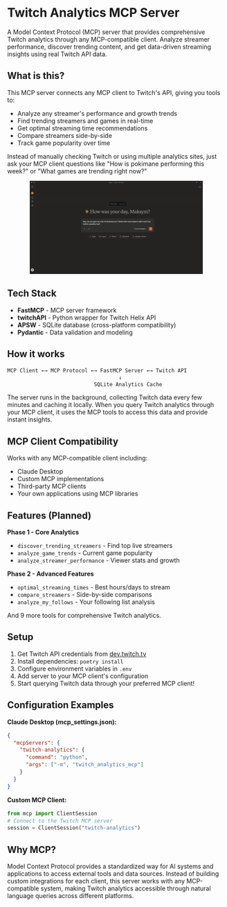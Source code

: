 # Twitch Analytics MCP Server

A Model Context Protocol (MCP) server that provides comprehensive Twitch analytics through any MCP-compatible client. Analyze streamer performance, discover trending content, and get data-driven streaming insights using real Twitch API data.

## What is this?

This MCP server connects any MCP client to Twitch's API, giving you tools to:

- Analyze any streamer's performance and growth trends
- Find trending streamers and games in real-time
- Get optimal streaming time recommendations
- Compare streamers side-by-side
- Track game popularity over time

Instead of manually checking Twitch or using multiple analytics sites, just ask your MCP client questions like "How is pokimane performing this week?" or "What games are trending right now?"

<p align="center">
  <img src="twitch-analytics.gif" alt="Demo Gif" width="400"/>
</p>

## Tech Stack

- **FastMCP** - MCP server framework
- **twitchAPI** - Python wrapper for Twitch Helix API
- **APSW** - SQLite database (cross-platform compatibility)
- **Pydantic** - Data validation and modeling

## How it works

```
MCP Client ←→ MCP Protocol ←→ FastMCP Server ←→ Twitch API
                                    ↓
                            SQLite Analytics Cache
```

The server runs in the background, collecting Twitch data every few minutes and caching it locally. When you query Twitch analytics through your MCP client, it uses the MCP tools to access this data and provide instant insights.

## MCP Client Compatibility

Works with any MCP-compatible client including:

- Claude Desktop
- Custom MCP implementations
- Third-party MCP clients
- Your own applications using MCP libraries

## Features (Planned)

**Phase 1 - Core Analytics**

- `discover_trending_streamers` - Find top live streamers
- `analyze_game_trends` - Current game popularity
- `analyze_streamer_performance` - Viewer stats and growth

**Phase 2 - Advanced Features**

- `optimal_streaming_times` - Best hours/days to stream
- `compare_streamers` - Side-by-side comparisons
- `analyze_my_follows` - Your following list analysis

And 9 more tools for comprehensive Twitch analytics.

## Setup

1. Get Twitch API credentials from [dev.twitch.tv](https://dev.twitch.tv/)
2. Install dependencies: `poetry install`
3. Configure environment variables in `.env`
4. Add server to your MCP client's configuration
5. Start querying Twitch data through your preferred MCP client!

## Configuration Examples

**Claude Desktop (mcp_settings.json):**

```json
{
  "mcpServers": {
    "twitch-analytics": {
      "command": "python",
      "args": ["-m", "twitch_analytics_mcp"]
    }
  }
}
```

**Custom MCP Client:**

```python
from mcp import ClientSession
# Connect to the Twitch MCP server
session = ClientSession("twitch-analytics")
```

## Why MCP?

Model Context Protocol provides a standardized way for AI systems and applications to access external tools and data sources. Instead of building custom integrations for each client, this server works with any MCP-compatible system, making Twitch analytics accessible through natural language queries across different platforms.
